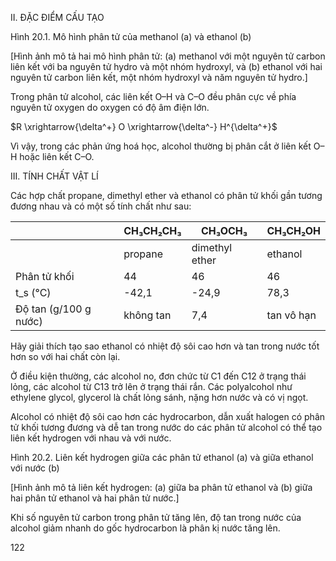 II. ĐẶC ĐIỂM CẤU TẠO

Hình 20.1. Mô hình phân tử của methanol (a) và ethanol (b)

[Hình ảnh mô tả hai mô hình phân tử: (a) methanol với một nguyên tử carbon liên kết với ba nguyên tử hydro và một nhóm hydroxyl, và (b) ethanol với hai nguyên tử carbon liên kết, một nhóm hydroxyl và năm nguyên tử hydro.]

Trong phân tử alcohol, các liên kết O–H và C–O đều phân cực về phía nguyên tử oxygen do oxygen có độ âm điện lớn.

$R \xrightarrow{\delta^+} O \xrightarrow{\delta^-} H^{\delta^+}$

Vì vậy, trong các phản ứng hoá học, alcohol thường bị phân cắt ở liên kết O–H hoặc liên kết C–O.

III. TÍNH CHẤT VẬT LÍ

Các hợp chất propane, dimethyl ether và ethanol có phân tử khối gần tương đương nhau và có một số tính chất như sau:

| | CH₃CH₂CH₃ | CH₃OCH₃ | CH₃CH₂OH |
|---|---|---|---|
| | propane | dimethyl ether | ethanol |
| Phân tử khối | 44 | 46 | 46 |
| t_s (°C) | -42,1 | -24,9 | 78,3 |
| Độ tan (g/100 g nước) | không tan | 7,4 | tan vô hạn |

Hãy giải thích tạo sao ethanol có nhiệt độ sôi cao hơn và tan trong nước tốt hơn so với hai chất còn lại.

Ở điều kiện thường, các alcohol no, đơn chức từ C1 đến C12 ở trạng thái lỏng, các alcohol từ C13 trở lên ở trạng thái rắn. Các polyalcohol như ethylene glycol, glycerol là chất lỏng sánh, nặng hơn nước và có vị ngọt.

Alcohol có nhiệt độ sôi cao hơn các hydrocarbon, dẫn xuất halogen có phân tử khối tương đương và dễ tan trong nước do các phân tử alcohol có thể tạo liên kết hydrogen với nhau và với nước.

Hình 20.2. Liên kết hydrogen giữa các phân tử ethanol (a) và giữa ethanol với nước (b)

[Hình ảnh mô tả liên kết hydrogen: (a) giữa ba phân tử ethanol và (b) giữa hai phân tử ethanol và hai phân tử nước.]

Khi số nguyên tử carbon trong phân tử tăng lên, độ tan trong nước của alcohol giảm nhanh do gốc hydrocarbon là phân kị nước tăng lên.

122